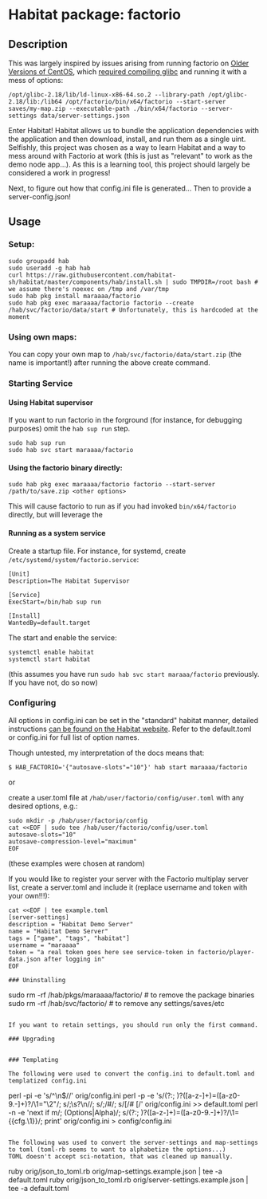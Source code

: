 # Habitat package: factorio

## Description

This was largely inspired by issues arising from running factorio on [Older Versions of CentOS](https://forums.factorio.com/viewtopic.php?f=49&t=54619), which [required compiling glibc](https://forums.factorio.com/viewtopic.php?p=324493&sid=0d99fb88ebf1d28ea6f7fe33cfc1b5b9#p324493) and running it with a mess of options:

```
/opt/glibc-2.18/lib/ld-linux-x86-64.so.2 --library-path /opt/glibc-2.18/lib:/lib64 /opt/factorio/bin/x64/factorio --start-server saves/my-map.zip --executable-path ./bin/x64/factorio --server-settings data/server-settings.json
```

Enter Habitat!  Habitat allows us to bundle the application dependencies with the application and then download, install, and run them as a single uint.  Selfishly, this project was chosen as a way to learn Habitat and a way to mess around with Factorio at work (this is just as "relevant" to work as the demo node app...).  As this is a learning tool, this project should largely be considered a work in progress!

Next, to figure out how that config.ini file is generated...  Then to provide a server-config.json!

## Usage

### Setup:

```
sudo groupadd hab
sudo useradd -g hab hab
curl https://raw.githubusercontent.com/habitat-sh/habitat/master/components/hab/install.sh | sudo TMPDIR=/root bash # we assume there's noexec on /tmp and /var/tmp
sudo hab pkg install maraaaa/factorio
sudo hab pkg exec maraaaa/factorio factorio --create /hab/svc/factorio/data/start # Unfortunately, this is hardcoded at the moment
```

### Using own maps:

You can copy your own map to `/hab/svc/factorio/data/start.zip` (the name is important!) after running the above create command.

### Starting Service

#### Using Habitat supervisor

If you want to run factorio in the forground (for instance, for debugging purposes) omit the `hab sup run` step.

```
sudo hab sup run
sudo hab svc start maraaaa/factorio
```

#### Using the factorio binary directly:

```
sudo hab pkg exec maraaaa/factorio factorio --start-server /path/to/save.zip <other options>
```

This will cause factorio to run as if you had invoked `bin/x64/factorio` directly, but will leverage the 

#### Running as a system service

Create a startup file.  For instance, for systemd, create `/etc/systemd/system/factorio.service`:

```
[Unit]
Description=The Habitat Supervisor

[Service]
ExecStart=/bin/hab sup run

[Install]
WantedBy=default.target
```

The start and enable the service:

```
systemctl enable habitat
systemctl start habitat
```

(this assumes you have run `sudo hab svc start maraaa/factorio` previously.  If you have not, do so now)

### Configuring

All options in config.ini can be set in the "standard" habitat manner, detailed instructions [can be found on the Habitat website](https://www.habitat.sh/docs/using-habitat/#config-updates).  Refer to the default.toml or config.ini for full list of option names.

Though untested, my interpretation of the docs means that:

```
$ HAB_FACTORIO='{"autosave-slots"="10"}' hab start maraaaa/factorio
```

or 

create a user.toml file at `/hab/user/factorio/config/user.toml` with any desired options, e.g.:

```
sudo mkdir -p /hab/user/factorio/config
cat <<EOF | sudo tee /hab/user/factorio/config/user.toml
autosave-slots="10"
autosave-compression-level="maximum"
EOF

```

(these examples were chosen at random)

If you would like to register your server with the Factorio multiplay server list, create a server.toml and include it (replace username and token with your own!!!):

```
cat <<EOF | tee example.toml
[server-settings]
description = "Habitat Demo Server"
name = "Habitat Demo Server"
tags = ["game", "tags", "habitat"]
username = "maraaaa"
token = "a real token goes here see service-token in factorio/player-data.json after logging in"
EOF

### Uninstalling

```
sudo rm -rf /hab/pkgs/maraaaa/factorio/ # to remove the package binaries
sudo rm -rf /hab/svc/factorio/ 		# to remove any settings/saves/etc
```

If you want to retain settings, you should run only the first command.

### Upgrading


### Templating

The following were used to convert the config.ini to default.toml and templatized config.ini

```
perl -pi -e 's/^\n$//' orig/config.ini
perl -p -e 's/(?:; )?([a-z-]+)=([a-z0-9.-]+)?/\1="\2"/; s/;\s?\n//; s/;/#/; s/\[/# [/' orig/config.ini  >> default.toml
perl -n -e 'next if m/; (Options|Alpha)/; s/(?:; )?([a-z-]+)=([a-z0-9.-]+)?/\1={{cfg\.\1}}/; print' orig/config.ini > config/config.ini
```

The following was used to convert the server-settings and map-settings to toml (toml-rb seems to want to alphabetize the options...)
TOML doesn't accept sci-notation, that was cleaned up manually.

```
ruby orig/json_to_toml.rb orig/map-settings.example.json | tee -a default.toml 
ruby orig/json_to_toml.rb orig/server-settings.example.json | tee -a default.toml 
```
